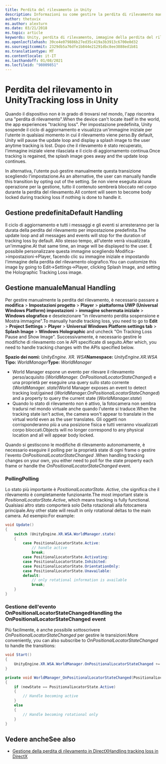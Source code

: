 ```yaml
---
title: Perdita del rilevamento in Unity
description: Informazioni su come gestire la perdita di rilevamento manuale e predefinita in un'app per realtà mista Unity.
author: thetuvix
ms.author: alexturn
ms.date: 03/21/2018
ms.topic: article
keywords: Unity, perdita di rilevamento, immagine della perdita del rilevamento, polling, auricolare a realtà mista, auricolare di realtà mista di Windows, auricolare di realtà virtuale
ms.openlocfilehash: 39ce4e079886b27ed35c419a3b3913c6700e0d32
ms.sourcegitcommit: 2329db5a76dfe1b844e21291dbc8ee3888ed1b81
ms.translationtype: MT
ms.contentlocale: it-IT
ms.lasthandoff: 01/08/2021
ms.locfileid: "98009851"
---
```

# <a name="tracking-loss-in-unity"></a><span data-ttu-id="1ddd0-104">Perdita del rilevamento in Unity</span><span class="sxs-lookup"><span data-stu-id="1ddd0-104">Tracking loss in Unity</span></span>

<span data-ttu-id="1ddd0-105">Quando il dispositivo non è in grado di trovarsi nel mondo, l'app riscontra una "perdita di rilevamento".</span><span class="sxs-lookup"><span data-stu-id="1ddd0-105">When the device can't locate itself in the world, the app experiences "tracking loss".</span></span> <span data-ttu-id="1ddd0-106">Per impostazione predefinita, Unity sospende il ciclo di aggiornamento e visualizza un'immagine iniziale per l'utente in qualsiasi momento in cui il rilevamento viene perso.</span><span class="sxs-lookup"><span data-stu-id="1ddd0-106">By default, Unity will pause the update loop and display a splash image to the user anytime tracking is lost.</span></span> <span data-ttu-id="1ddd0-107">Dopo che il rilevamento è stato recuperato, l'immagine iniziale viene rilasciata e il ciclo di aggiornamento continua.</span><span class="sxs-lookup"><span data-stu-id="1ddd0-107">Once tracking is regained, the splash image goes away and the update loop continues.</span></span>

<span data-ttu-id="1ddd0-108">In alternativa, l'utente può gestire manualmente questa transizione scegliendo l'impostazione.</span><span class="sxs-lookup"><span data-stu-id="1ddd0-108">As an alternative, the user can manually handle this transition by opting out of the setting.</span></span> <span data-ttu-id="1ddd0-109">Se non viene eseguita alcuna operazione per la gestione, tutto il contenuto sembrerà bloccato nel corpo durante la perdita del rilevamento.</span><span class="sxs-lookup"><span data-stu-id="1ddd0-109">All content will seem to become body locked during tracking loss if nothing is done to handle it.</span></span>

## <a name="default-handling"></a><span data-ttu-id="1ddd0-110">Gestione predefinita</span><span class="sxs-lookup"><span data-stu-id="1ddd0-110">Default Handling</span></span>

<span data-ttu-id="1ddd0-111">Il ciclo di aggiornamento e tutti i messaggi e gli eventi si arresteranno per la durata della perdita del rilevamento per impostazione predefinita.</span><span class="sxs-lookup"><span data-stu-id="1ddd0-111">The update loop and all messages and events will stop for the duration of tracking loss by default.</span></span> <span data-ttu-id="1ddd0-112">Allo stesso tempo, all'utente verrà visualizzata un'immagine.</span><span class="sxs-lookup"><span data-stu-id="1ddd0-112">At that same time, an image will be displayed to the user.</span></span> <span data-ttu-id="1ddd0-113">È possibile personalizzare questa immagine scegliendo Modifica->impostazioni->Player, facendo clic su immagine iniziale e impostando l'immagine della perdita del rilevamento olografico.</span><span class="sxs-lookup"><span data-stu-id="1ddd0-113">You can customize this image by going to Edit->Settings->Player, clicking Splash Image, and setting the Holographic Tracking Loss image.</span></span>

## <a name="manual-handling"></a><span data-ttu-id="1ddd0-114">Gestione manuale</span><span class="sxs-lookup"><span data-stu-id="1ddd0-114">Manual Handling</span></span>

<span data-ttu-id="1ddd0-115">Per gestire manualmente la perdita del rilevamento, è necessario passare a **modifica**  >  **Impostazioni progetto**  >  **Player**  >  **piattaforma UWP (Universal Windows Platform) impostazioni**  >  **immagine schermata iniziale**  >  **Windows olografico** e deselezionare "in rilevamento perdita sospensione e Mostra immagine".</span><span class="sxs-lookup"><span data-stu-id="1ddd0-115">To manually handle tracking loss, you need to go to **Edit** > **Project Settings** > **Player** > **Universal Windows Platform settings tab** > **Splash Image** > **Windows Holographic** and uncheck "On Tracking Loss Pause and Show Image".</span></span> <span data-ttu-id="1ddd0-116">Successivamente, è necessario gestire le modifiche di rilevamento con le API specificate di seguito.</span><span class="sxs-lookup"><span data-stu-id="1ddd0-116">After which, you need to handle tracking changes with the APIs specified below.</span></span>

<span data-ttu-id="1ddd0-117">**Spazio dei nomi:** *UnityEngine. XR. WSA*</span><span class="sxs-lookup"><span data-stu-id="1ddd0-117">**Namespace:** *UnityEngine.XR.WSA*</span></span><br>
<span data-ttu-id="1ddd0-118">**Tipo:** *WorldManager*</span><span class="sxs-lookup"><span data-stu-id="1ddd0-118">**Type:** *WorldManager*</span></span>

* <span data-ttu-id="1ddd0-119">World Manager espone un evento per rilevare il rilevamento perso/acquisito (*WorldManager. OnPositionalLocatorStateChanged*) e una proprietà per eseguire una query sullo stato corrente (*WorldManager. state*)</span><span class="sxs-lookup"><span data-stu-id="1ddd0-119">World Manager exposes an event to detect tracking lost/gained (*WorldManager.OnPositionalLocatorStateChanged*) and a property to query the current state (*WorldManager.state*)</span></span>
* <span data-ttu-id="1ddd0-120">Quando lo stato di rilevamento non è attivo, la fotocamera non sembra tradursi nel mondo virtuale anche quando l'utente si traduce.</span><span class="sxs-lookup"><span data-stu-id="1ddd0-120">When the tracking state isn't active, the camera won't appear to translate in the virtual world even as the user translates.</span></span> <span data-ttu-id="1ddd0-121">Gli oggetti non corrisponderanno più a una posizione fisica e tutti verranno visualizzati corpo bloccati.</span><span class="sxs-lookup"><span data-stu-id="1ddd0-121">Objects will no longer correspond to any physical location and all will appear body locked.</span></span>

<span data-ttu-id="1ddd0-122">Quando si gestiscono le modifiche di rilevamento autonomamente, è necessario eseguire il polling per la proprietà state di ogni frame o gestire l'evento *OnPositionalLocatorStateChanged* .</span><span class="sxs-lookup"><span data-stu-id="1ddd0-122">When handling tracking changes on your own, you either need to poll for the state property each frame or handle the *OnPositionalLocatorStateChanged* event.</span></span>

### <a name="polling"></a><span data-ttu-id="1ddd0-123">Polling</span><span class="sxs-lookup"><span data-stu-id="1ddd0-123">Polling</span></span>

<span data-ttu-id="1ddd0-124">Lo stato più importante è *PositionalLocatorState. Active*, che significa che il rilevamento è completamente funzionante.</span><span class="sxs-lookup"><span data-stu-id="1ddd0-124">The most important state is *PositionalLocatorState.Active*, which means tracking is fully functional.</span></span> <span data-ttu-id="1ddd0-125">Qualsiasi altro stato comporterà solo Delta rotazionali alla fotocamera principale.</span><span class="sxs-lookup"><span data-stu-id="1ddd0-125">Any other state will result in only rotational deltas to the main camera.</span></span> <span data-ttu-id="1ddd0-126">Ad esempio:</span><span class="sxs-lookup"><span data-stu-id="1ddd0-126">For example:</span></span>

```cs
void Update()
{
    switch (UnityEngine.XR.WSA.WorldManager.state)
    {
        case PositionalLocatorState.Active:
            // handle active
            break;
        case PositionalLocatorState.Activating:
        case PositionalLocatorState.Inhibited:
        case PositionalLocatorState.OrientationOnly:
        case PositionalLocatorState.Unavailable:
        default:
            // only rotational information is available
            break;
    }
}
```

### <a name="handling-the-onpositionallocatorstatechanged-event"></a><span data-ttu-id="1ddd0-127">Gestione dell'evento OnPositionalLocatorStateChanged</span><span class="sxs-lookup"><span data-stu-id="1ddd0-127">Handling the OnPositionalLocatorStateChanged event</span></span>

<span data-ttu-id="1ddd0-128">Più facilmente, è anche possibile sottoscrivere *OnPositionalLocatorStateChanged* per gestire le transizioni:</span><span class="sxs-lookup"><span data-stu-id="1ddd0-128">More conveniently, you can also subscribe to *OnPositionalLocatorStateChanged* to handle the transitions:</span></span>

```cs
void Start()
{
    UnityEngine.XR.WSA.WorldManager.OnPositionalLocatorStateChanged += WorldManager_OnPositionalLocatorStateChanged;
}

private void WorldManager_OnPositionalLocatorStateChanged(PositionalLocatorState oldState, PositionalLocatorState newState)
{
    if (newState == PositionalLocatorState.Active)
    {
        // Handle becoming active
    }
    else
    {
        // Handle becoming rotational only
    }
}
```

## <a name="see-also"></a><span data-ttu-id="1ddd0-129">Vedere anche</span><span class="sxs-lookup"><span data-stu-id="1ddd0-129">See also</span></span>

* [<span data-ttu-id="1ddd0-130">Gestione della perdita di rilevamento in DirectX</span><span class="sxs-lookup"><span data-stu-id="1ddd0-130">Handling tracking loss in DirectX</span></span>](../native/coordinate-systems-in-directx.md#handling-tracking-loss)
